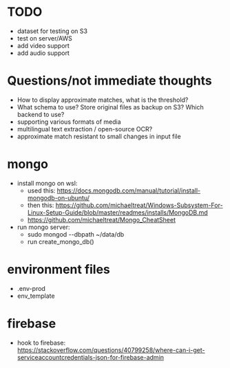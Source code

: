 # TODO
- dataset for testing on S3
- test on server/AWS
- add video support
- add audio support

# Questions/not immediate thoughts
- How to display approximate matches, what is the threshold?
- What schema to use? Store original files as backup on S3? Which backend to use?
- supporting various formats of media
- multilingual text extraction / open-source OCR?
- approximate match resistant to small changes in input file

# mongo
- install mongo on wsl:
    - used this: https://docs.mongodb.com/manual/tutorial/install-mongodb-on-ubuntu/
    - then this: https://github.com/michaeltreat/Windows-Subsystem-For-Linux-Setup-Guide/blob/master/readmes/installs/MongoDB.md
    - https://github.com/michaeltreat/Mongo_CheatSheet
- run mongo server:
    - sudo mongod --dbpath ~/data/db
    - run create_mongo_db()

# environment files
- .env-prod
- env_template

# firebase
- hook to firebase: https://stackoverflow.com/questions/40799258/where-can-i-get-serviceaccountcredentials-json-for-firebase-admin
